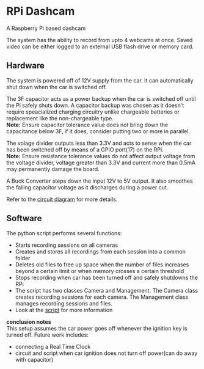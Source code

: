 # RPi Dashcam
A Raspberry Pi based dashcam

The system has the ability to record from upto 4 webcams at once. 
Saved video can be either logged to an external USB flash drive or memory card.

## Hardware

The system is powered off of 12V supply from the car. It can automatically shut down when the car is switched off.

The 3F capacitor acts as a power backup when the car is switched off until the Pi safely shuts down. A capacitor backup was chosen as it doesn't require speacialized charging circuitry unlike chargeable batteries or replacement like the non-chargeable type.  
**Note:** Ensure capacitor tolerance value does not bring down the capacitance below 3F, if it does, consider putting two or more in parallel.

The volage divider outputs less than 3.3V and acts to sense when the car has been switched off by means of a GPIO port(17) on the RPi.  
**Note:** Ensure resistance tolerance values do not affect output voltage from the voltage divider, voltage greater than 3.3V and current  more than 0.5mA may permanently damage the board.

A Buck Converter steps down the input 12V to 5V output. It also smoothes the falling capacitor voltage as it discharges during a power cut.

Refer to the [circuit diagram](circuit_diagram.PNG) for more details.


## Software

The python script performs several functions:
* Starts recording sessions on all cameras
* Creates and stores all recordings from each session into a common folder
* Deletes old files to free up space when the number of files increases beyond a certain limit or when memory crosses a certain threshold
* Stops recording when car has been turned off and safely shutdowns the RPi
* The script has two classes Camera and Management. The Camera class creates recording sessions for each camera. The Management class manages recording sessions and files.
* Look at the [script](dashcam.py) for more information

**conclusion notes**  
This setup assumes the car power goes off whenever the ignition key is turned off.
Future work includes:  
  * connecting a Real Time Clock  
  * circuit and script when car ignition does not turn off power(can do away with capacitor)  
